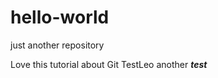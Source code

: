 # hello-world
just another repository

Love this tutorial about Git TestLeo another ***********test***********
